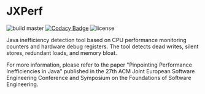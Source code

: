 # JXPerf

![build master](https://github.com/Xuhpclab/jxperf/workflows/build%20master/badge.svg)
[![Codacy Badge](https://api.codacy.com/project/badge/Grade/42f3be52e8a04bd19f3be986f660600e)](https://app.codacy.com/gh/Xuhpclab/jxperf?utm_source=github.com&utm_medium=referral&utm_content=Xuhpclab/jxperf&utm_campaign=Badge_Grade_Dashboard)
![license](https://img.shields.io/github/license/Xuhpclab/jxperf)

Java inefficiency detection tool based on CPU performance monitoring counters and hardware debug registers. The tool detects dead writes, silent stores, redundant loads, and memory bloat.

For more information, please refer to the paper "Pinpointing Performance Inefficiencies in Java" published in the 27th ACM Joint European Software Engineering Conference and Symposium on the Foundations of Software Engineering.
